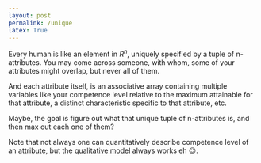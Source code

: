 ```yaml
---
layout: post
permalink: /unique
latex: True
---
```


Every human is like an element in $R^n$, uniquely specified by a tuple of n-attributes. You may come across someone, with whom, some of your attributes might overlap, but never all of them.

And each attribute itself, is an associative array containing multiple variables like your competence level relative to the maximum attainable for that attribute, a distinct characteristic specific to that attribute, etc.

Maybe, the goal is figure out what that unique tuple of n-attributes is, and then max out each one of them?

Note that not always one can quantitatively describe competence level of an attribute, but the [qualitative model](https://en.wikipedia.org/wiki/Four_stages_of_competence) always works eh 😉.
